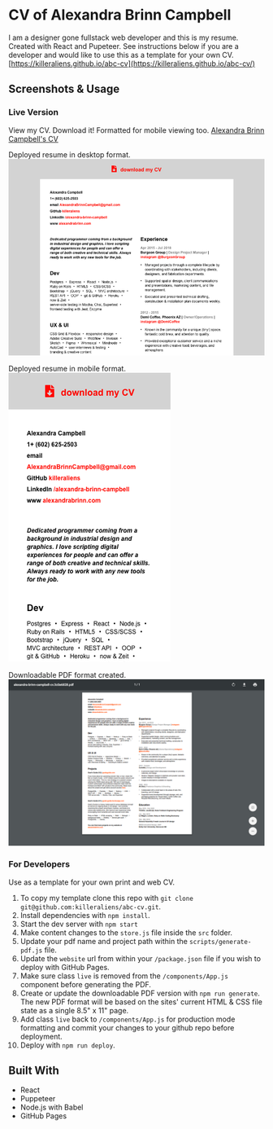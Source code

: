 # CV of Alexandra Brinn Campbell

I am a designer gone fullstack web developer and this is my resume.
Created with React and Pupeteer. See instructions below if you are a developer and would like to use this as a template for your own CV.
[https://killeraliens.github.io/abc-cv](https://killeraliens.github.io/abc-cv/)


## Screenshots & Usage

### Live Version
View my CV. Download it! Formatted for mobile viewing too.
[Alexandra Brinn Campbell's CV](https://killeraliens.github.io/abc-cv/)

Deployed resume in desktop format.
<kbd>
  <img src="./src/assets/cv-desktop.png" alt="'live' deployed resume desktop format screenshot">
</kbd>


Deployed resume in mobile format.
<kbd>
  <img src="./src/assets/cv-mobile.png" alt="'live' resume mobile format screenshot">
</kbd>

Downloadable PDF format created.
<kbd>
  <img src="./src/assets/cv-pdf.png" alt="'resume pdf format screenshot">
</kbd>


### For Developers
Use as a template for your own print and web CV.

1. To copy my template clone this repo with `git clone git@github.com:killeraliens/abc-cv.git`.
2. Install dependencies with `npm install`.
4. Start the dev server with `npm start`
3. Make content changes to the `store.js` file inside the `src` folder.
4. Update your pdf name and project path within the `scripts/generate-pdf.js` file.
6. Update the `website` url from within your `/package.json` file if you wish to deploy with GitHub Pages.
5. Make sure class `live` is removed from the `/components/App.js` component before generating the PDF.
6. Create or update the downloadable PDF version with `npm run generate`. The new PDF format will be based on the sites' current HTML & CSS file state as a single 8.5" x 11" page.
7. Add class `live` back to `/components/App.js` for production mode formatting and commit your changes to your github repo before deployment.
8. Deploy with `npm run deploy`.

## Built With

* React
* Puppeteer
* Node.js with Babel
* GitHub Pages
